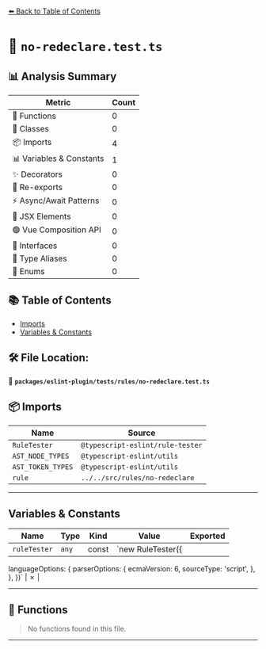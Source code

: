 [⬅️ Back to Table of Contents](../../../../index.md)

# 📄 `no-redeclare.test.ts`

## 📊 Analysis Summary

| Metric | Count |
|--------|-------|
| 🔧 Functions | 0 |
| 🧱 Classes | 0 |
| 📦 Imports | 4 |
| 📊 Variables & Constants | 1 |
| ✨ Decorators | 0 |
| 🔄 Re-exports | 0 |
| ⚡ Async/Await Patterns | 0 |
| 💠 JSX Elements | 0 |
| 🟢 Vue Composition API | 0 |
| 📐 Interfaces | 0 |
| 📑 Type Aliases | 0 |
| 🎯 Enums | 0 |

## 📚 Table of Contents

- [Imports](#imports)
- [Variables & Constants](#variables-constants)

## 🛠️ File Location:
📂 **`packages/eslint-plugin/tests/rules/no-redeclare.test.ts`**

## 📦 Imports

| Name | Source |
|------|--------|
| `RuleTester` | `@typescript-eslint/rule-tester` |
| `AST_NODE_TYPES` | `@typescript-eslint/utils` |
| `AST_TOKEN_TYPES` | `@typescript-eslint/utils` |
| `rule` | `../../src/rules/no-redeclare` |


---

## Variables & Constants

| Name | Type | Kind | Value | Exported |
|------|------|------|-------|----------|
| `ruleTester` | `any` | const | `new RuleTester({
  languageOptions: {
    parserOptions: {
      ecmaVersion: 6,
      sourceType: 'script',
    },
  },
})` | ✗ |


---

## 🔧 Functions

> No functions found in this file.


---